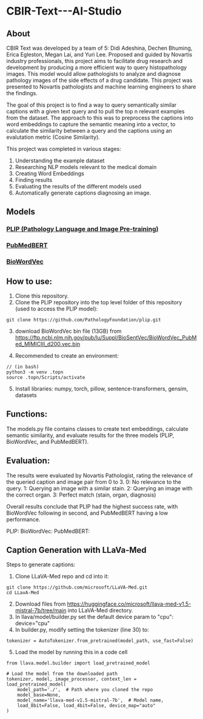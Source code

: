 # CBIR-Text---AI-Studio

## About
CBIR Text was developed by a team of 5: Didi Adeshina, Dechen Bhuming, Erica Egleston, Megan Lai, and Yuri Lee. Proposed and guided by Novartis industry professionals, this project aims to facilitate drug research and development by producing a more efficient way to query histopathology images. This model would allow pathologists to analyze and diagnose pathology images of the side effects of a drug candidate. This project was presented to Novartis pathologists and machine learning engineers to share the findings. 

The goal of this project is to find a way to query semantically similar captions with a given text query and to pull the top n relevant examples from the dataset. The approach to this was to preprocess the captions into word embeddings to capture the semantic meaning into a vector, to calculate the similarity between a query and the captions using an evalutation metric (Cosine Similarity).

This project was completed in various stages:
1. Understanding the example dataset
2. Researching NLP models relevant to the medical domain
3. Creating Word Embeddings
4. Finding results
5. Evaluating the results of the different models used
6. Automatically generate captions diagnosing an image. 
<!-- ## Data Pre-processing -->

## Models
### [PLIP (Pathology Language and Image Pre-training)](https://github.com/PathologyFoundation/plip)
### [PubMedBERT](https://huggingface.co/microsoft/BiomedNLP-BiomedBERT-base-uncased-abstract)
### [BioWordVec](https://github.com/ncbi-nlp/BioSentVec)



<!-- ## Evaluations -->

## How to use:
1. Clone this repository.
2. Clone the PLIP repository into the top level folder of this repository (used to access the PLIP model):  
```
git clone https://github.com/PathologyFoundation/plip.git
```

3. download BioWordVec bin file (13GB) from https://ftp.ncbi.nlm.nih.gov/pub/lu/Suppl/BioSentVec/BioWordVec_PubMed_MIMICIII_d200.vec.bin

4. Recommended to create an environment:
```
// (in bash)
python3 -m venv .topn
source .topn/Scripts/activate
```

5. Install libraries: numpy, torch, pillow, sentence-transformers, gensim, datasets

## Functions:
The models.py file contains classes to create text embeddings, calculate semantic similarity, and evaluate results for the three models (PLIP, BioWordVec, and PubMedBERT).

## Evaluation:
The results were evaluated by Novartis Pathologist, rating the relevance of the queried caption and image pair from 0 to 3.
0: No relevance to the query.
1: Querying an image with a similar stain.
2: Querying an image with the correct organ.
3: Perfect match (stain, organ, diagnosis)

Overall results conclude that PLIP had the highest success rate, with BioWordVec following in second, and PubMedBERT having a low performance.

PLIP: 
BioWordVec:
PubMedBERT:

## Caption Generation with LLaVa-Med

Steps to generate captions:
1. Clone LLaVA-Med repo and cd into it:
```
git clone https://github.com/microsoft/LLaVA-Med.git
cd LLavA-Med
```
2. Download files from https://huggingface.co/microsoft/llava-med-v1.5-mistral-7b/tree/main into LLaVA-Med directory.
3. In llava/model/builder.py set the default device param to "cpu": device="cpu"
4. In builder.py, modify setting the tokenizer (line 30) to:

```
tokenizer = AutoTokenizer.from_pretrained(model_path, use_fast=False)
```

5. Load the model by running this in a code cell

```
from llava.model.builder import load_pretrained_model

# Load the model from the downloaded path
tokenizer, model, image_processor, context_len = load_pretrained_model(
    model_path='./',  # Path where you cloned the repo
    model_base=None,
    model_name='llava-med-v1.5-mistral-7b',  # Model name,
    load_8bit=False, load_4bit=False, device_map="auto"
)
``` 
